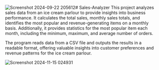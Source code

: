 ![Screenshot 2024-09-22 205612](https://github.com/user-attachments/assets/77254baa-08b1-4da8-965f-de5cb429ffe1)# Sales-Analyzer
This project analyzes sales data from an ice cream parlour to provide insights into business performance. It calculates the total sales, monthly sales totals, and identifies the most popular and revenue-generating items on a monthly basis. Additionally, it provides statistics for the most popular item each month, including the minimum, maximum, and average number of orders.

The program reads data from a CSV file and outputs the results in a readable format, offering valuable insights into customer preferences and revenue patterns for the ice cream parlour.

![Screenshot 2024-11-15 024931](https://github.com/user-attachments/assets/87548b4c-27ff-43d9-a1a7-e1270353d232)
